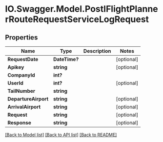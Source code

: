 # IO.Swagger.Model.PostIFlightPlannerRouteRequestServiceLogRequest
## Properties

Name | Type | Description | Notes
------------ | ------------- | ------------- | -------------
**RequestDate** | **DateTime?** |  | [optional] 
**Apikey** | **string** |  | [optional] 
**CompanyId** | **int?** |  | 
**UserId** | **int?** |  | [optional] 
**TailNumber** | **string** |  | 
**DepartureAirport** | **string** |  | [optional] 
**ArrivalAirport** | **string** |  | [optional] 
**Request** | **string** |  | [optional] 
**Response** | **string** |  | [optional] 

[[Back to Model list]](../README.md#documentation-for-models) [[Back to API list]](../README.md#documentation-for-api-endpoints) [[Back to README]](../README.md)

